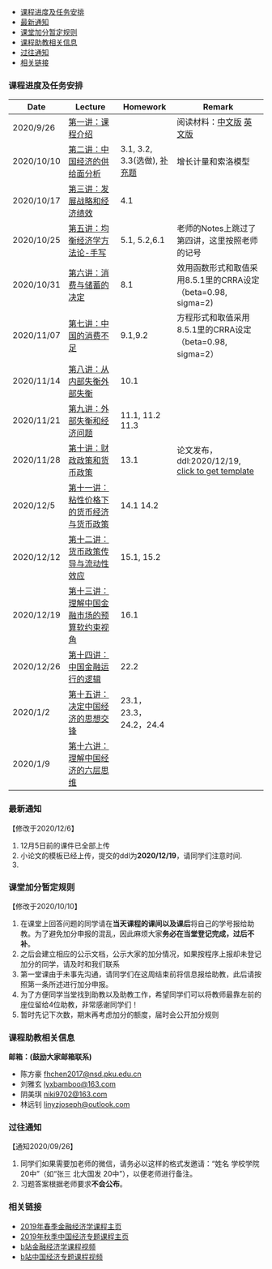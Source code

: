 - [课程进度及任务安排](#课程进度及任务安排)
- [最新通知](#最新通知)
- [课堂加分暂定规则](#课堂加分暂定规则)
- [课程助教相关信息](#课程助教相关信息)
- [过往通知](#过往通知)
- [相关链接](#相关链接)


### 课程进度及任务安排 

| Date       | Lecture                                                      | Homework                                                     | Remark                                                       |
| ---------- | ------------------------------------------------------------ | ------------------------------------------------------------ | ------------------------------------------------------------ |
| 2020/9/26  | [第一讲：课程介绍](https://github.com/nsdjzj2020/zjz.io/raw/gh-pages/%E4%B8%AD%E7%BB%8F%E4%B8%932020-01-%E8%AF%BE%E7%A8%8B%E4%BB%8B%E7%BB%8D.pptx) |                                                              | 阅读材料：[中文版](https://github.com/nsdjzj2020/zjz.io/raw/gh-pages/01-%E5%87%AF%E6%81%A9%E6%96%AF-%E7%BA%AA%E5%BF%B5%E8%89%BE%E5%B0%94%E5%BC%97%E9%9B%B7%E5%BE%B7%E2%80%A2%E9%A9%AC%E6%AD%87%E5%B0%94.docx)  [英文版](https://github.com/nsdjzj2020/zjz.io/raw/gh-pages/01-%20Alfred%20Marshall%2C%201842-1924.pdf) |
| 2020/10/10 | [第二讲：中国经济的供给面分析](https://github.com/nsdjzj2020/zjz.io/raw/gh-pages/%E4%B8%AD%E7%BB%8F%E4%B8%932020-02-%E4%B8%AD%E5%9B%BD%E7%BB%8F%E6%B5%8E%E7%9A%84%E4%BE%9B%E7%BB%99%E9%9D%A2%E5%88%86%E6%9E%90.pdf) | 3.1, 3.2, 3.3(选做), [补充题](https://github.com/nsdjzj2020/zjz.io/raw/gh-pages/%E4%B8%AD%E7%BB%8F%E4%B8%93%E8%A1%A5%E5%85%85%E9%A2%981.pdf) | 增长计量和索洛模型                                           |
| 2020/10/17 | [第三讲：发展战略和经济绩效](https://github.com/nsdjzj2020/zjz.io/raw/gh-pages/%E4%B8%AD%E7%BB%8F%E4%B8%932020-03-%E5%8F%91%E5%B1%95%E6%88%98%E7%95%A5%E4%B8%8E%E7%BB%8F%E6%B5%8E%E7%BB%A9%E6%95%88.pdf) | 4.1                                                          |                                                              |
| 2020/10/25 | [第五讲：均衡经济学方法论-手写](https://github.com/nsdjzj2020/zjz.io/raw/gh-pages/%E4%B8%AD%E7%BB%8F%E4%B8%932020-05-%E5%9D%87%E8%A1%A1%E7%BB%8F%E6%B5%8E%E5%AD%A6%E6%96%B9%E6%B3%95%E8%AE%BA-%E6%89%8B%E5%86%99.pdf) | 5.1, 5.2,6.1                                                 | 老师的Notes上跳过了第四讲，这里按照老师的记号                |
| 2020/10/31 | [第六讲：消费与储蓄的决定](https://github.com/nsdjzj2020/zjz.io/raw/gh-pages/%E4%B8%AD%E7%BB%8F%E4%B8%932020-06-%E6%B6%88%E8%B4%B9%E4%B8%8E%E5%82%A8%E8%93%84%E7%9A%84%E5%86%B3%E5%AE%9A.pptx) | 8.1                                                          | 效用函数形式和取值采用8.5.1里的CRRA设定（beta=0.98, sigma=2) |
| 2020/11/07 | [第七讲：中国的消费不足](https://github.com/nsdjzj2020/zjz.io/raw/gh-pages/%E4%B8%AD%E7%BB%8F%E4%B8%932020-06-%E6%B6%88%E8%B4%B9%E4%B8%8E%E5%82%A8%E8%93%84%E7%9A%84%E5%86%B3%E5%AE%9A.pptx) | 9.1,9.2                                                      | 方程形式和取值采用8.5.1里的CRRA设定（beta=0.98, sigma=2）    |
| 2020/11/14 | [第八讲：从内部失衡外部失衡](https://github.com/nsdjzj2020/zjz.io/raw/gh-pages/%E4%B8%AD%E7%BB%8F%E4%B8%932020-08-%E4%BB%8E%E5%86%85%E9%83%A8%E5%A4%B1%E8%A1%A1%E5%88%B0%E5%A4%96%E9%83%A8%E5%A4%B1%E8%A1%A1.pdf) | 10.1                                                         |                                                              |
| 2020/11/21 | [第九讲：外部失衡和经济问题](https://github.com/nsdjzj2020/zjz.io/raw/gh-pages/%E4%B8%AD%E7%BB%8F%E4%B8%932020-09-%E5%A4%96%E9%83%A8%E5%A4%B1%E8%A1%A1%E4%B8%8E%E7%BB%8F%E6%B5%8E%E5%8D%B1%E6%9C%BA.pdf) | 11.1, 11.2 11.3                                              |                                                              |
| 2020/11/28     |  [第十讲：财政政策和货币政策](https://github.com/nsdjzj2020/zjz.io/raw/gh-pages/Slides/%E4%B8%AD%E7%BB%8F%E4%B8%932020-10-%E8%B4%A7%E5%B8%81%E6%94%BF%E7%AD%96%E4%B8%8E%E8%B4%A2%E6%94%BF%E6%94%BF%E7%AD%96.pdf)                                                            |          13.1                                                    |                          论文发布，ddl:2020/12/19, [click to get template](https://github.com/nsdjzj2020/zjz.io/raw/gh-pages/Materials/%E4%B8%AD%E7%BB%8F%E4%B8%932020-%E8%AF%BE%E7%A8%8B%E5%B0%8F%E8%AE%BA%E6%96%87%E6%A8%A1%E7%89%88(1).docx)                                   |
|  2020/12/5          |      [第十一讲：粘性价格下的货币经济与货币政策](https://github.com/nsdjzj2020/zjz.io/raw/gh-pages/Slides/%E4%B8%AD%E7%BB%8F%E4%B8%932020-11-%E7%B2%98%E6%80%A7%E4%BB%B7%E6%A0%BC%E4%B8%8B%E7%9A%84%E8%B4%A7%E5%B8%81%E7%BB%8F%E6%B5%8E%E4%B8%8E%E8%B4%A7%E5%B8%81%E6%94%BF%E7%AD%96.pptx)                                                        |             14.1   14.2                        |                                                              |
|  2020/12/12          |    [第十二讲：货币政策传导与流动性效应](Slides/中经专2020-12-货币政策传导与流动性效应.pdf)                                                          |              15.1, 15.2                                            |                                                              |
|  2020/12/19          |   [第十三讲：理解中国金融市场的预算软约束视角](Slides/中经专2020-13-理解中国金融市场的预算软约束视角.pdf)                                                           |      16.1                                                        |                                                              |
|   2020/12/26         |    [第十四讲：中国金融运行的逻辑](Slides/中经专2020-14-中国金融运行的逻辑.pdf)                                                          |    22.2                                                          |                                                              |
|  2020/1/2          |     [第十五讲：决定中国经济的思想交锋](Slides/中经专2020-15-决定中国经济的思想交锋.pdf)                                                         |    23.1，23.3，24.2，24.4                                                            |                                                              |
|  2020/1/9          |      [第十六讲：理解中国经济的六层思维](Slides/中经专2020-16-理解中国经济的六层思维.pdf)                                                        |                                                              |                                                              |



### 最新通知
【修改于2020/12/6】
1. 12月5日前的课件已全部上传
2. 小论文的模板已经上传，提交的ddl为**2020/12/19**，请同学们注意时间. 
3. 

### 课堂加分暂定规则
【修改于2020/10/10】
1. 在课堂上回答问题的同学请在**当天课程的课间以及课后**将自己的学号报给助教。为了避免加分申报的混乱，因此麻烦大家**务必在当堂登记完成，过后不补**。
2. 之后会建立相应的公示文档，公示大家的加分情况，如果按程序上报却未登记加分的同学，请及时和我们联系
3. 第一堂课由于未事先沟通，请同学们在这周结束前将信息报给助教，此后请按照第一条所述进行加分申报。
4. 为了方便同学当堂找到助教以及助教工作，希望同学们可以将教师最靠左前的座位留给4位助教，非常感谢同学们！
5. 暂时先记下次数，期末再考虑加分的额度，届时会公开加分规则

### 课程助教相关信息

**邮箱：(鼓励大家邮箱联系)**
- 陈方豪 fhchen2017@nsd.pku.edu.cn
- 刘雅玄 lyxbamboo@163.com
- 阴美琪 niki9702@163.com
- 林远钊 linyzjoseph@outlook.com 

### 过往通知
【通知2020/09/26】

1. 同学们如果需要加老师的微信，请务必以这样的格式发邀请：“姓名 学校学院 20中”（如“张三 北大国发 20中”），以便老师进行备注。
2. 习题答案根据老师要求**不会公布**。

### 相关链接

- [2019年春季金融经济学课程主页](https://finaecon2019s.github.io/FinaEcon2019S)
- [2019年秋季中国经济专题课程主页](https://nsdzjz.github.io/2019f/)
- [b站金融经济学课程视频](https://www.bilibili.com/video/BV1Bx411d714?from=search&seid=5795518368302067537)
- [b站中国经济专题课程视频](https://www.bilibili.com/video/BV1oE411Z7TU?from=search&seid=15227530429099673866)
